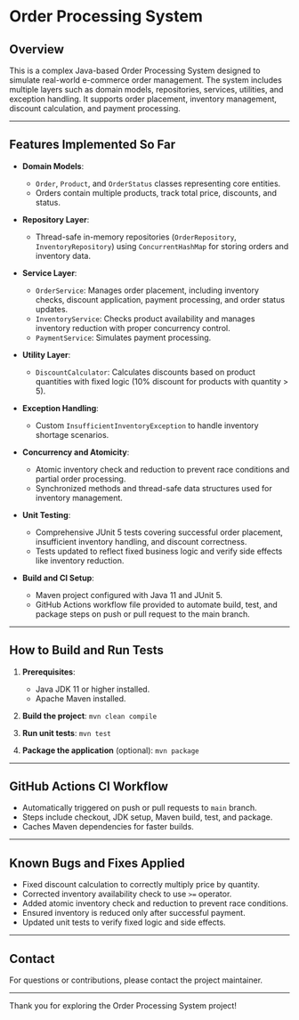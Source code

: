 # Order Processing System

## Overview

This is a complex Java-based Order Processing System designed to simulate real-world e-commerce order management. The system includes multiple layers such as domain models, repositories, services, utilities, and exception handling. It supports order placement, inventory management, discount calculation, and payment processing.

---

## Features Implemented So Far

- **Domain Models**:
    - `Order`, `Product`, and `OrderStatus` classes representing core entities.
    - Orders contain multiple products, track total price, discounts, and status.

- **Repository Layer**:
    - Thread-safe in-memory repositories (`OrderRepository`, `InventoryRepository`) using `ConcurrentHashMap` for storing orders and inventory data.

- **Service Layer**:
    - `OrderService`: Manages order placement, including inventory checks, discount application, payment processing, and order status updates.
    - `InventoryService`: Checks product availability and manages inventory reduction with proper concurrency control.
    - `PaymentService`: Simulates payment processing.

- **Utility Layer**:
    - `DiscountCalculator`: Calculates discounts based on product quantities with fixed logic (10% discount for products with quantity > 5).

- **Exception Handling**:
    - Custom `InsufficientInventoryException` to handle inventory shortage scenarios.

- **Concurrency and Atomicity**:
    - Atomic inventory check and reduction to prevent race conditions and partial order processing.
    - Synchronized methods and thread-safe data structures used for inventory management.

- **Unit Testing**:
    - Comprehensive JUnit 5 tests covering successful order placement, insufficient inventory handling, and discount correctness.
    - Tests updated to reflect fixed business logic and verify side effects like inventory reduction.

- **Build and CI Setup**:
    - Maven project configured with Java 11 and JUnit 5.
    - GitHub Actions workflow file provided to automate build, test, and package steps on push or pull request to the main branch.

---

## How to Build and Run Tests

1. **Prerequisites**:
    - Java JDK 11 or higher installed.
    - Apache Maven installed.

2. **Build the project**: `mvn clean compile`
3. **Run unit tests**: `mvn test`
4. **Package the application** (optional): `mvn package`


---

## GitHub Actions CI Workflow

- Automatically triggered on push or pull requests to `main` branch.
- Steps include checkout, JDK setup, Maven build, test, and package.
- Caches Maven dependencies for faster builds.

---

## Known Bugs and Fixes Applied

- Fixed discount calculation to correctly multiply price by quantity.
- Corrected inventory availability check to use `>=` operator.
- Added atomic inventory check and reduction to prevent race conditions.
- Ensured inventory is reduced only after successful payment.
- Updated unit tests to verify fixed logic and side effects.

---
## Contact

For questions or contributions, please contact the project maintainer.

---

Thank you for exploring the Order Processing System project!
